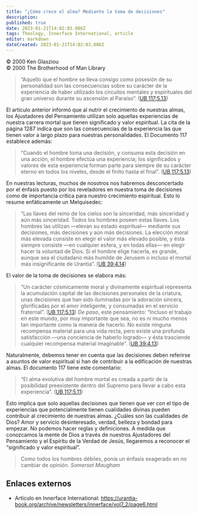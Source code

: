 ```yaml
---
title: "¿Cómo crece el alma? Mediante la toma de decisiones"
description:
published: true
date: 2023-01-21T14:02:03.086Z
tags: Theology, Innerface International, article
editor: markdown
dateCreated: 2023-01-21T14:02:03.086Z
---
```


<p class="v-card v-sheet theme--light grey lighten-3 px-2">© 2000 Ken Glasziou<br>© 2000 The Brotherhood of Man Library</p>

> “Aquello que el hombre se lleva consigo como posesión de su personalidad son las consecuencias sobre su carácter de la experiencia de haber utilizado los circuitos mentales y espirituales del gran universo durante su ascensión al Paraíso”. ([UB 117:5.13](/es/El_Libro_de_Urantia/117#p5_13))

El artículo anterior informó que al nutrir el crecimiento de nuestras almas, los Ajustadores del Pensamiento utilizan solo aquellas experiencias de nuestra carrera mortal que tienen significado y valor espiritual. La cita de la página 1287 indica que son las consecuencias de la experiencia las que tienen valor a largo plazo para nuestras personalidades. El Documento 117 establece además:

> “Cuando el hombre toma una decisión, y consuma esta decisión en una acción, el hombre efectúa una experiencia; los significados y valores de esta experiencia forman parte para siempre de su carácter eterno en todos los niveles, desde el finito hasta el final”. ([UB 117:5.13](/es/El_Libro_de_Urantia/117#p5_13))

En nuestras lecturas, muchos de nosotros nos habremos desconcertado por el énfasis puesto por los reveladores en nuestra toma de decisiones como de importancia crítica para nuestro crecimiento espiritual. Esto lo resume enfáticamente un Melquisedec:

> “Las llaves del reino de los cielos son la sinceridad, más sinceridad y aún más sinceridad. Todos los hombres poseen estas llaves. Los hombres las utilizan —elevan su estado espiritual— mediante sus decisiones, más decisiones y aún más decisiones. La elección moral más elevada consiste en elegir el valor más elevado posible, y ésta siempre consiste —en cualquier esfera, y en todas ellas— en elegir hacer la voluntad de Dios. Si el hombre elige hacerla, es grande, aunque sea el ciudadano más humilde de Jerusem o incluso el mortal más insignificante de Urantia”. ([UB 39:4.14](/es/El_Libro_de_Urantia/39#p4_14))

El valor de la toma de decisiones se elabora más:

> “Un carácter cósmicamente moral y divinamente espiritual representa la acumulación capital de las decisiones personales de la criatura, unas decisiones que han sido iluminadas por la adoración sincera, glorificadas por el amor inteligente, y consumadas en el servicio fraternal”. ([UB 117:5.13](/en/The_Urantia_Book/117#p5_13)) _De paso_, este pensamiento: “Incluso el trabajo en este mundo, por muy importante que sea, no es ni mucho menos tan importante como la manera de hacerlo. No existe ninguna recompensa material para una vida recta, pero existe una profunda satisfacción —una conciencia de haberlo logrado— y ésta trasciende cualquier recompensa material imaginable”. ([UB 39:4.13](/es/El_Libro_de_Urantia/39#p4_13))

Naturalmente, debemos tener en cuenta que las decisiones deben referirse a asuntos de valor espiritual si han de contribuir a la edificación de nuestras almas. El documento 117 tiene este comentario:

> “El alma evolutiva del hombre mortal es creada a partir de la posibilidad preexistente dentro del Supremo para llevar a cabo esta experiencia”. ([UB 117:5.11](/es/El_Libro_de_Urantia/117#p5_11))

Esto implica que solo aquellas decisiones que tienen que ver con el tipo de experiencias que potencialmente tienen cualidades divinas pueden contribuir al crecimiento de nuestras almas. ¿Cuáles son las cualidades de Dios? Amor y servicio desinteresado, verdad, belleza y bondad para empezar. No podemos hacer reglas y definiciones. A medida que conozcamos la mente de Dios a través de nuestros Ajustadores del Pensamiento y el Espíritu de la Verdad de Jesús, llegaremos a reconocer el “significado y valor espiritual”.

> Como todos los hombres débiles, ponía un énfasis exagerado en no cambiar de opinión.
> _Somerset Maugham_

## Enlaces externos

* Artículo en Innerface International: https://urantia-book.org/archive/newsletters/innerface/vol7_2/page6.html